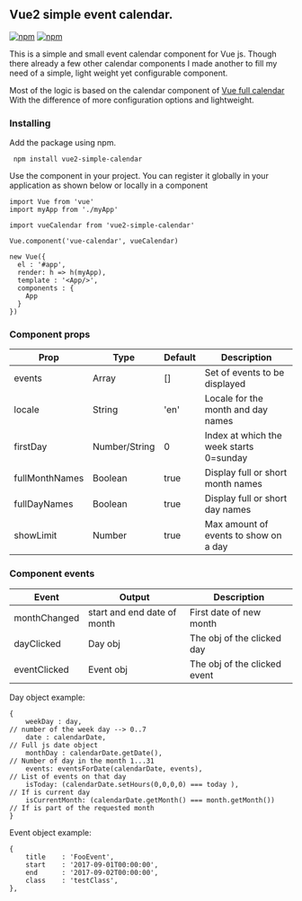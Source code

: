 ## Vue2 simple event calendar.

[![npm](https://img.shields.io/npm/v/vue2-simple-calendar.svg?maxAge=2592000?style=flat-square)]()
[![npm](https://img.shields.io/npm/dt/vue2-simple-calendar.svg?maxAge=2592000?style=flat-square)]()

This is a simple and small event calendar component for Vue js. Though there already a few other
calendar components I made another to fill my need of a simple, light weight yet configurable component.

Most of the logic is based on the calendar component of  [Vue full calendar](https://github.com/Wanderxx/vue-fullcalendar)
With the difference of more configuration options and lightweight.

### Installing

Add the package using npm.

```
 npm install vue2-simple-calendar
```

Use the component in your project. You can register it globally in your application as shown below or locally in a component

```
import Vue from 'vue'
import myApp from './myApp'

import vueCalendar from 'vue2-simple-calendar'

Vue.component('vue-calendar', vueCalendar)

new Vue({
  el : '#app',
  render: h => h(myApp),
  template : '<App/>',
  components : {
    App
  }
})
```

### Component props

| Prop                  | Type            | Default     | Description                              |
|-----------------------|-----------------|-------------|------------------------------------------|
| events                | Array           | []          | Set of events to be displayed            |
| locale                | String          | 'en'        | Locale for the month and day names       |
| firstDay              | Number/String   | 0           | Index at which the week starts 0=sunday  |
| fullMonthNames        | Boolean         | true        | Display full or short month names        |
| fullDayNames          | Boolean         | true        | Display full or short day names          |
| showLimit             | Number          | true        | Max amount of events to show on a day    |

### Component events

| Event                 | Output                       | Description                  |               
|-----------------------|------------------------------|------------------------------|
| monthChanged          | start and end date of month  | First date of new month      |
| dayClicked            | Day obj                      | The obj of the clicked day   |
| eventClicked          | Event obj                    | The obj of the clicked event |

Day object example:
```
{
    weekDay : day,                                                      // number of the week day --> 0..7
    date : calendarDate,                                                // Full js date object
    monthDay : calendarDate.getDate(),                                  // Number of day in the month 1...31
    events: eventsForDate(calendarDate, events),                        // List of events on that day
    isToday: (calendarDate.setHours(0,0,0,0) === today ),               // If is current day
    isCurrentMonth: (calendarDate.getMonth() === month.getMonth())      // If is part of the requested month
}
```

Event object example:
```
{
    title    : 'FooEvent',
    start    : '2017-09-01T00:00:00',
    end      : '2017-09-02T00:00:00',
    class    : 'testClass',
},
```